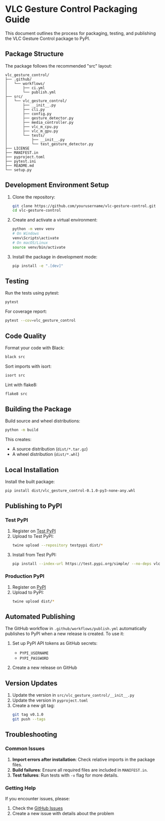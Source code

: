 # VLC Gesture Control Packaging Guide

This document outlines the process for packaging, testing, and publishing the VLC Gesture Control package to PyPI.

## Package Structure

The package follows the recommended "src" layout:

```
vlc_gesture_control/
├── .github/
│   └── workflows/
│       ├── ci.yml
│       └── publish.yml
├── src/
│   └── vlc_gesture_control/
│       ├── __init__.py
│       ├── cli.py
│       ├── config.py
│       ├── gesture_detector.py
│       ├── media_controller.py
│       ├── vlc_m_cpu.py
│       ├── vlc_m_gpu.py
│       └── tests/
│           ├── __init__.py
│           └── test_gesture_detector.py
├── LICENSE
├── MANIFEST.in
├── pyproject.toml
├── pytest.ini
├── README.md
└── setup.py
```

## Development Environment Setup

1. Clone the repository:
   ```bash
   git clone https://github.com/yourusername/vlc-gesture-control.git
   cd vlc-gesture-control
   ```

2. Create and activate a virtual environment:
   ```bash
   python -m venv venv
   # On Windows
   venv\Scripts\activate
   # On macOS/Linux
   source venv/bin/activate
   ```

3. Install the package in development mode:
   ```bash
   pip install -e ".[dev]"
   ```

## Testing

Run the tests using pytest:

```bash
pytest
```

For coverage report:

```bash
pytest --cov=vlc_gesture_control
```

## Code Quality

Format your code with Black:

```bash
black src
```

Sort imports with isort:

```bash
isort src
```

Lint with flake8:

```bash
flake8 src
```

## Building the Package

Build source and wheel distributions:

```bash
python -m build
```

This creates:
- A source distribution (`dist/*.tar.gz`)
- A wheel distribution (`dist/*.whl`)

## Local Installation

Install the built package:

```bash
pip install dist/vlc_gesture_control-0.1.0-py3-none-any.whl
```

## Publishing to PyPI

### Test PyPI

1. Register on [Test PyPI](https://test.pypi.org/account/register/)
2. Upload to Test PyPI:
   ```bash
   twine upload --repository testpypi dist/*
   ```
3. Install from Test PyPI:
   ```bash
   pip install --index-url https://test.pypi.org/simple/ --no-deps vlc-gesture-control
   ```

### Production PyPI

1. Register on [PyPI](https://pypi.org/account/register/)
2. Upload to PyPI:
   ```bash
   twine upload dist/*
   ```

## Automated Publishing

The GitHub workflow in `.github/workflows/publish.yml` automatically publishes to PyPI when a new release is created. To use it:

1. Set up PyPI API tokens as GitHub secrets:
   - `PYPI_USERNAME`
   - `PYPI_PASSWORD`

2. Create a new release on GitHub

## Version Updates

1. Update the version in `src/vlc_gesture_control/__init__.py`
2. Update the version in `pyproject.toml`
3. Create a new git tag:
   ```bash
   git tag v0.1.0
   git push --tags
   ```

## Troubleshooting

### Common Issues

1. **Import errors after installation**: Check relative imports in the package files.
2. **Build failures**: Ensure all required files are included in `MANIFEST.in`.
3. **Test failures**: Run tests with `-v` flag for more details.

### Getting Help

If you encounter issues, please:
1. Check the [GitHub Issues](https://github.com/yourusername/vlc-gesture-control/issues)
2. Create a new issue with details about the problem 